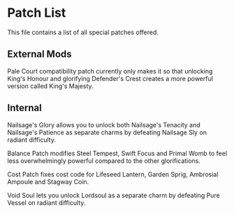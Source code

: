 # Patch List
This file contains a list of all special patches offered.

## External Mods
Pale Court compatibility patch currently only makes it so that unlocking King's Honour and glorifying Defender's Crest creates a more powerful version called King's Majesty.

## Internal
Nailsage's Glory allows you to unlock both Nailsage's Tenacity and Nailsage's Patience as separate charms by defeating Nailsage Sly on radiant difficulty.

Balance Patch modifies Steel Tempest, Swift Focus and Primal Womb to feel less overwhelmingly powerful compared to the other glorifications.

Cost Patch fixes cost code for Lifeseed Lantern, Garden Sprig, Ambrosial Ampoule and Stagway Coin.

Void Soul lets you unlock Lordsoul as a separate charm by defeating Pure Vessel on radiant difficulty.